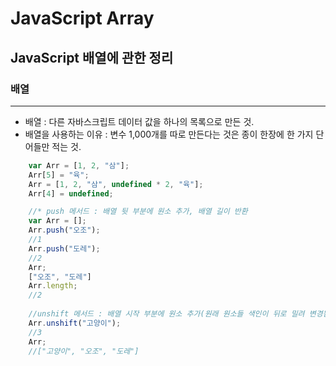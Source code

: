 # JavaScript Array

## JavaScript 배열에 관한 정리

### 배열
---

* 배열 : 다른 자바스크립트 데이터 값을 하나의 목록으로 만든 것.
* 배열을 사용하는 이유 : 변수 1,000개를 따로 만든다는 것은 종이 한장에 한 가지 단어들만 적는 것.

```javascript
    var Arr = [1, 2, "삼"];
    Arr[5] = "육";
    Arr = [1, 2, "삼", undefined * 2, "육"];
    Arr[4] = undefined;
``` 
```javascript
    //* push 메서드 : 배열 뒷 부분에 원소 추가, 배열 길이 반환
    var Arr = [];
    Arr.push("오조");
    //1
    Arr.push("도레");
    //2
    Arr;
    ["오조", "도레"]
    Arr.length;
    //2
    
    //unshift 메서드 : 배열 시작 부분에 원소 추가(원래 원소들 색인이 뒤로 밀려 변경됨), 배열 길이 반환.
    Arr.unshift("고양이"); 
    //3
    Arr;
    //["고양이", "오조", "도레"]
```

